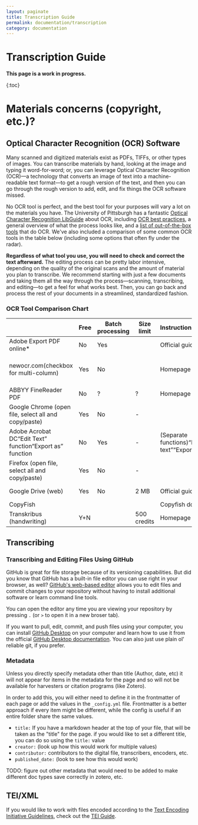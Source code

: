 ```yaml
---
layout: paginate
title: Transcription Guide
permalink: documentation/transcription
category: documentation
---
```


# Transcription Guide

**This page is a work in progress.**

{:toc}

# Materials concerns (copyright, etc.)?

## Optical Character Recognition (OCR) Software

Many scanned and digitized materials exist as PDFs, TIFFs, or other types of images. You can transcribe materials by hand, looking at the image and typing it word-for-word; or, you can leverage Optical Character Recognition (OCR)—a technology that converts an image of text into a machine-readable text format—to get a rough version of the text, and then you can go through the rough version to add, edit, and fix things the OCR software missed. 

No OCR tool is perfect, and the best tool for your purposes will vary a lot on the materials you have. The University of Pittsburgh has a fantastic [Optical Character Recognition LibGuide](https://pitt.libguides.com/ocr/intro) about OCR, including [OCR best practices](https://pitt.libguides.com/ocr/bestpractices), a general overview of what the process looks like, and a [list of out-of-the-box tools](https://pitt.libguides.com/ocr/outoftheboxtools) that do OCR. We've also included a comparison of some common OCR tools in the table below (including some options that often fly under the radar).

**Regardless of what tool you use, you will need to check and correct the text afterward.** The editing process can be pretty labor intensive, depending on the quality of the original scans and the amount of material you plan to transcribe. We recommend starting with just a few documents and taking them all the way through the process—scanning, transcribing, and editing—to get a feel for what works best. Then, you can go back and process the rest of your documents in a streamlined, standardized fashion.

### OCR Tool Comparison Chart
|  | Free | Batch processing | Size limit | Instructions/guides | Example output (original doc here) |
| --- | --- | --- | --- | --- | --- |
| Adobe Export PDF online* | No | Yes |  | Official guide | ocr-adobeweb.docx |
| newocr.com(checkbox for multi-column) | Yes | No |  | Homepage | ocr-newocr.dococr-newocr.txt (Plain text option) |
| ABBYY FineReader PDF | No | ? | ? | Homepage | Requires signup |
| Google Chrome (open file, select all and copy/paste) | Yes | No | - |  | ocr-chromecopy.docx |
| Adobe Acrobat DC“Edit Text” function“Export as” function | No | Yes | - | (Separate functions)“Edit text”“Export as” | ocr-adobeedit.docxocr-adobeexport.docx |
| Firefox (open file, select all and copy/paste) | Yes | No | - |  | ocr-firefoxcopy.docx |
| Google Drive (web) | Yes | No | 2 MB | Official guide | ocr-googledrive.docx |
| CopyFish |  |  |  | Copyfish docs |  |
| Transkribus (handwriting) | Y+N |  | 500 credits | Homepage | Requires signup |

## Transcribing 

### Transcribing and Editing Files Using GitHub

GitHub is great for file storage because of its versioning capabilities. But did you know that GitHub has a built-in file editor you can use right in your browser, as well? [GitHub's web-based editor](https://documentation.github.com/en/codespaces/the-githubdev-web-based-editor#opening-the-githubdev-editor) allows you to edit files and commit changes to your repository without having to install additional software or learn command line tools.

You can open the editor any time you are viewing your repository by pressing `.` (or `>` to open it in a new broser tab).

If you want to pull, edit, commit, and push files using your computer, you can install [GitHub Desktop](https://desktop.github.com/download/) on your computer and learn how to use it from the official [GitHub Desktop documentation](https://documentation.github.com/en/desktop). You can also just use plain ol' reliable git, if you prefer.

### Metadata

Unless you directly specify metadata other than title (Author, date, etc) it will not appear for items in the metadata for the page and so will not be available for harvesters or citation programs (like Zotero).

In order to add this, you will either need to define it in the frontmatter of each page or add the values in the `_config.yml` file. Frontmatter is a better approach if every item might be different, while the config is useful if an entire folder share the same values. 

- `title:` If you have a markdown header at the top of your file, that will be taken as the "title" for the page. if you would like to set a different title, you can do so using the `title:` value
- `creator:` (look up how this would work for multiple values)
- `contributor:` contributors to the digital file, transcribers, encoders, etc.
- `published_date:` (look to see how this would work)

TODO: figure out other metadata that would need to be added to make different doc types save correctly in zotero, etc.

## TEI/XML

If you would like to work with files encoded according to the [Text Encoding Initiative Guidelines](https://tei-c.org/guidelines/), check out the [TEI Guide](https://recoveryhub.github.io/edition_template/documentation/site-config).